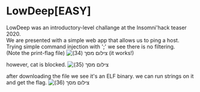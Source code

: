 
# LowDeep[EASY]
LowDeep was an introductory-level challange at the Insomni'hack teaser 2020.   
We are presented with a simple web app that allows us to ping a host.  
Trying simple command injection with ';' we see there is no filtering.  
(Note the print-flag file)
![‏‏צילום מסך (34)](https://user-images.githubusercontent.com/60041914/72793602-57b24e00-3c43-11ea-9c9c-2d4fe746cbd6.png)
(it works!)  
   
   
however, cat is blocked.
![‏‏צילום מסך (35)](https://user-images.githubusercontent.com/60041914/72793609-597c1180-3c43-11ea-9ad1-c26f64dd2559.png)

after downloading the file we see it's an ELF binary. 
we can run strings on it and get the flag.
![‏‏צילום מסך (36)](https://user-images.githubusercontent.com/60041914/72793717-7fa1b180-3c43-11ea-9d15-5224ab523bb6.png)

